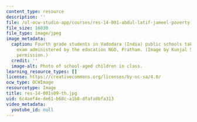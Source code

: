 ```yaml
---
content_type: resource
description: ''
file: /ol-ocw-studio-app/courses/res-14-001-abdul-latif-jameel-poverty-action-lab-executive-training-evaluating-social-programs-2009-spring-2009/6c4aef4ede61b68ca1b8dfafa8bfa313_res-14-001s09-th.jpg
file_size: 16030
file_type: image/jpeg
image_metadata:
  caption: Fourth grade students in Vadodara (India) public schools take an end-of-year
    exam administered by the education NGO, Pratham. (Image by Kunjal Shah. Used with
    permission.)
  credit: ''
  image-alt: Photo of school-aged children in class.
learning_resource_types: []
license: https://creativecommons.org/licenses/by-nc-sa/4.0/
ocw_type: OCWImage
resourcetype: Image
title: res-14-001s09-th.jpg
uid: 6c4aef4e-de61-b68c-a1b8-dfafa8bfa313
video_metadata:
  youtube_id: null
---
```

